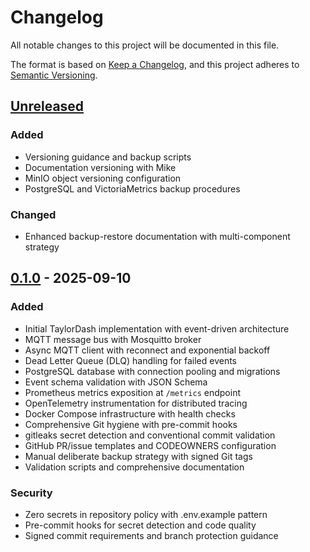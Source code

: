# Changelog

All notable changes to this project will be documented in this file.

The format is based on [Keep a Changelog](https://keepachangelog.com/en/1.0.0/),
and this project adheres to [Semantic Versioning](https://semver.org/spec/v2.0.0.html).

## [Unreleased]

### Added
- Versioning guidance and backup scripts
- Documentation versioning with Mike
- MinIO object versioning configuration  
- PostgreSQL and VictoriaMetrics backup procedures

### Changed
- Enhanced backup-restore documentation with multi-component strategy

## [0.1.0] - 2025-09-10

### Added
- Initial TaylorDash implementation with event-driven architecture
- MQTT message bus with Mosquitto broker
- Async MQTT client with reconnect and exponential backoff
- Dead Letter Queue (DLQ) handling for failed events
- PostgreSQL database with connection pooling and migrations
- Event schema validation with JSON Schema
- Prometheus metrics exposition at `/metrics` endpoint
- OpenTelemetry instrumentation for distributed tracing
- Docker Compose infrastructure with health checks
- Comprehensive Git hygiene with pre-commit hooks
- gitleaks secret detection and conventional commit validation
- GitHub PR/issue templates and CODEOWNERS configuration
- Manual deliberate backup strategy with signed Git tags
- Validation scripts and comprehensive documentation

### Security
- Zero secrets in repository policy with .env.example pattern
- Pre-commit hooks for secret detection and code quality
- Signed commit requirements and branch protection guidance

[Unreleased]: https://github.com/11bztaylor/TaylorDashv1/compare/v0.1.0...HEAD
[0.1.0]: https://github.com/11bztaylor/TaylorDashv1/releases/tag/v0.1.0